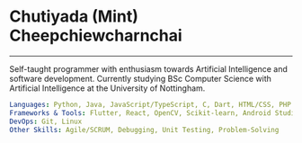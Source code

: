 # Chutiyada (Mint) Cheepchiewcharnchai

---

Self-taught programmer with enthusiasm towards Artificial Intelligence and software development. Currently studying BSc Computer Science with Artificial Intelligence at the University of Nottingham.

```yaml
Languages: Python, Java, JavaScript/TypeScript, C, Dart, HTML/CSS, PHP
Frameworks & Tools: Flutter, React, OpenCV, Scikit-learn, Android Studio
DevOps: Git, Linux
Other Skills: Agile/SCRUM, Debugging, Unit Testing, Problem-Solving
```

